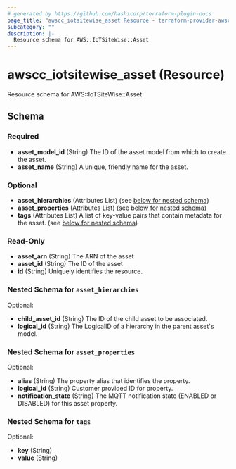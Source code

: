 ```yaml
---
# generated by https://github.com/hashicorp/terraform-plugin-docs
page_title: "awscc_iotsitewise_asset Resource - terraform-provider-awscc"
subcategory: ""
description: |-
  Resource schema for AWS::IoTSiteWise::Asset
---
```


# awscc_iotsitewise_asset (Resource)

Resource schema for AWS::IoTSiteWise::Asset



<!-- schema generated by tfplugindocs -->
## Schema

### Required

- **asset_model_id** (String) The ID of the asset model from which to create the asset.
- **asset_name** (String) A unique, friendly name for the asset.

### Optional

- **asset_hierarchies** (Attributes List) (see [below for nested schema](#nestedatt--asset_hierarchies))
- **asset_properties** (Attributes List) (see [below for nested schema](#nestedatt--asset_properties))
- **tags** (Attributes List) A list of key-value pairs that contain metadata for the asset. (see [below for nested schema](#nestedatt--tags))

### Read-Only

- **asset_arn** (String) The ARN of the asset
- **asset_id** (String) The ID of the asset
- **id** (String) Uniquely identifies the resource.

<a id="nestedatt--asset_hierarchies"></a>
### Nested Schema for `asset_hierarchies`

Optional:

- **child_asset_id** (String) The ID of the child asset to be associated.
- **logical_id** (String) The LogicalID of a hierarchy in the parent asset's model.


<a id="nestedatt--asset_properties"></a>
### Nested Schema for `asset_properties`

Optional:

- **alias** (String) The property alias that identifies the property.
- **logical_id** (String) Customer provided ID for property.
- **notification_state** (String) The MQTT notification state (ENABLED or DISABLED) for this asset property.


<a id="nestedatt--tags"></a>
### Nested Schema for `tags`

Optional:

- **key** (String)
- **value** (String)



